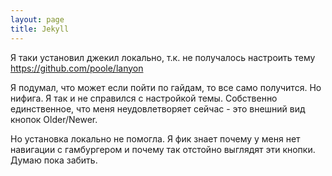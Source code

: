 ```yaml
---
layout: page
title: Jekyll
---
```


Я таки установил джекил локально, т.к. не получалось настроить тему https://github.com/poole/lanyon

Я подумал, что может если пойти по гайдам, то все само получится. Но нифига. Я так и не справился
с настройкой темы. Собственно единственное, что меня неудовлетворяет сейчас - это внешний вид кнопок
Older/Newer.

Но установка локально не помогла. Я фик знает почему у меня нет навигации с гамбургером и почему так
отстойно выглядят эти кнопки. Думаю пока забить.